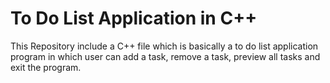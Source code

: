 <h1>To Do List Application in C++</h1>
<p>
  This Repository include a C++ file which is basically a to do list application program in which user can add a task, remove a task, preview all tasks and exit the program.
</p>
